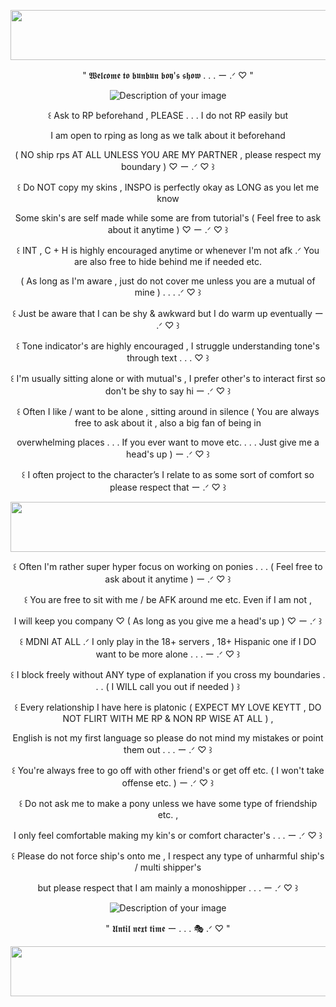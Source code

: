 <p align="center">
  <img width="1000" height="80" src="https://github.com/user-attachments/assets/569dc4d8-10a5-4ef1-8996-c5c4fee109a7">
</p>
<p align="center"> " 𝖂𝖊𝖑𝖈𝖔𝖒𝖊 𝖙𝖔 𝖇𝖚𝖓𝖇𝖚𝖓 𝖇𝖔𝖞'𝖘 𝖘𝖍𝖔𝖜 . . . ー .ᐟ ♡ "
<p align="center">
<img src="https://files.catbox.moe/hb3rec.webp" alt="Description of your image">
</p>
<p align="center"> ꒰ Ask to RP beforehand , PLEASE . . . I do not RP easily but
<p align="center"> I am open to rping as long as we talk about it beforehand
<p align="center"> ( NO ship rps AT ALL UNLESS YOU ARE MY PARTNER , please respect my boundary ) ♡ ー .ᐟ ♡ ꒱
<p align="center"> ꒰ Do NOT copy my skins , INSPO is perfectly okay as LONG as you let me know
<p align="center"> Some skin's are self made while some are from tutorial's ( Feel free to ask about it anytime ) ♡ ー .ᐟ ♡ ꒱
<p align="center"> ꒰ INT , C + H is highly encouraged anytime or whenever I'm not afk .ᐟ You are also free to hide behind me if needed etc.
<p align="center"> ( As long as I'm aware , just do not cover me unless you are a mutual of mine ) . . . .ᐟ ♡ ꒱
<p align="center"> ꒰ Just be aware that I can be shy & awkward but I do warm up eventually ー .ᐟ ♡ ꒱
<p align="center"> ꒰ Tone indicator's are highly encouraged , I struggle understanding tone's through text . . . ♡ ꒱
<p align="center"> ꒰ I'm usually sitting alone or with mutual's , I prefer other's to interact first so don't be shy to say hi ー .ᐟ ♡ ꒱
<p align="center"> ꒰ Often I like / want to be alone , sitting around in silence ( You are always free to ask about it , also a big fan of being in
<p align="center"> overwhelming places . . . If you ever want to move etc. . . . Just give me a head's up ) ー .ᐟ ♡ ꒱
<p align="center"> ꒰ I often project to the character’s I relate to as some sort of comfort so please respect that ー .ᐟ ♡ ꒱
  <p align="center">
  <img width="1000" height="80" src="https://github.com/user-attachments/assets/a0a1ac99-fd4e-487a-b99a-90b06a359d71">
</p>
<p align="center"> ꒰ Often I'm rather super hyper focus on working on ponies . . . ( Feel free to ask about it anytime ) ー .ᐟ ♡ ꒱
<p align="center"> ꒰ You are free to sit with me / be AFK around me etc. Even if I am not ,
<p align="center"> I will keep you company ♡ ( As long as you give me a head's up ) ♡ ー .ᐟ ꒱
<p align="center"> ꒰ MDNI AT ALL .ᐟ I only play in the 18+ servers , 18+ Hispanic one if I DO want to be more alone . . . ー .ᐟ ♡ ꒱
<p align="center"> ꒰ I block freely without ANY type of explanation if you cross my boundaries . . . ( I WILL call you out if needed ) ꒱
<p align="center"> ꒰ Every relationship I have here is platonic ( EXPECT MY LOVE KEYTT , DO NOT FLIRT WITH ME RP & NON RP WISE AT ALL ) ,
<p align="center"> English is not my first language so please do not mind my mistakes or point them out . . . ー .ᐟ ♡ ꒱
<p align="center"> ꒰ You're always free to go off with other friend's or get off etc. ( I won't take offense etc. ) ー .ᐟ ♡ ꒱
<p align="center"> ꒰ Do not ask me to make a pony unless we have some type of friendship etc. ,
<p align="center"> I only feel comfortable making my kin's or comfort character's . . . ー .ᐟ ♡ ꒱
<p align="center"> ꒰ Please do not force ship's onto me , I respect any type of unharmful ship's / multi shipper's
<p align="center"> but please respect that I am mainly a monoshipper . . . ー .ᐟ ♡ ꒱
<p align="center">
<img src="https://files.catbox.moe/yxoxu4.webp" alt="Description of your image">
</p>
<p align="center"> " 𝖀𝖓𝖙𝖎𝖑 𝖓𝖊𝖝𝖙 𝖙𝖎𝖒𝖊 ー . . . 🎭 .ᐟ ♡ "
<p align="center">
  <img width="1000" height="80" src="https://github.com/user-attachments/assets/843f977e-db15-457e-80bf-920629b84435">
</p>
